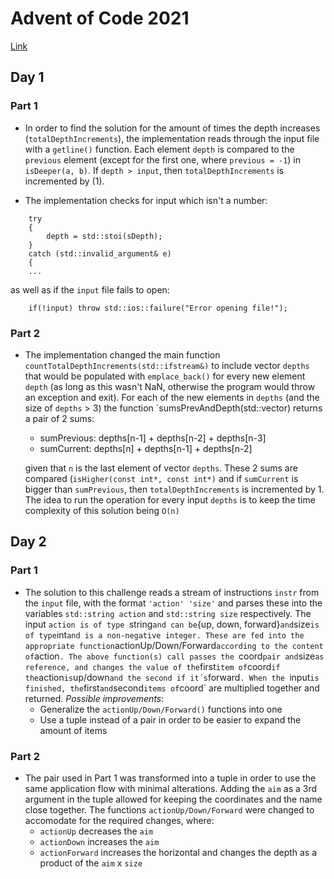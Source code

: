 # Advent of Code 2021

[Link](https://adventofcode.com/2021/)

## Day 1

### Part 1

- In order to find the solution for the amount of times the depth increases (`totalDepthIncrements`), the implementation reads through the input file with a `getline()` function. Each element `depth` is compared to the `previous` element (except for the first one, where `previous = -1`) in `isDeeper(a, b)`. If `depth > input`, then `totalDepthIncrements` is incremented by (1).

- The implementation checks for input which isn't a number:

```
    try
    {
        depth = std::stoi(sDepth);
    }
    catch (std::invalid_argument& e)
    {
    ...
```

  as well as if the `input` file fails to open:

```
    if(!input) throw std::ios::failure("Error opening file!");
```

### Part 2

- The implementation changed the main function `countTotalDepthIncrements(std::ifstream&)` to include vector `depths` that would be populated with `emplace_back()` for every new element `depth` (as long as this wasn't NaN, otherwise the program would throw an exception and exit).
  For each of the new elements in `depths` (and the size of `depths` > 3) the function `sumsPrevAndDepth(std::vector<int>) returns a pair of 2 sums:

    - sumPrevious: depths[n-1] + depths[n-2] + depths[n-3]
    - sumCurrent:  depths[n]   + depths[n-1] + depths[n-2]

    given that `n` is the last element of vector `depths`.
    These 2 sums are compared (`isHigher(const int*, const int*)` and if `sumCurrent` is bigger than `sumPrevious`, then `totalDepthIncrements` is incremented by 1.
    The idea to run the operation for every input `depths` is to keep the time complexity of this solution being `O(n)`

## Day 2

### Part 1

- The solution to this challenge reads a stream of instructions `instr` from the `input` file, with the format `'action' 'size'` and parses these into the variables `std::string action` and `std::string size` respectively.
  The input `action is of type `string` and can be `{up, down, forward}` and `size` is of type `int` and is a non-negative integer. These are fed into the appropriate function `actionUp/Down/Forward` according to the content of `action`.
  The above function(s) call passes the `coord` pair and `size` as reference, and changes the value of the `first` item of `coord` if the `action` is `up/down` and the second if it´s `forward`.
  When the `input` is finished, the `first` and `second` items of `coord` are multiplied together and returned.
  *Possible improvements*:
  - Generalize the `actionUp/Down/Forward()` functions into one
  - Use a tuple instead of a pair in order to be easier to expand the amount of items

### Part 2

- The pair used in Part 1 was transformed into a tuple in order to use the same application flow with minimal alterations. Adding the `aim` as a 3rd argument in the tuple allowed for keeping the coordinates and the name close together.
  The functions `actionUp/Down/Forward` were changed to accomodate for the required changes, where:
  - `actionUp` decreases the `aim`
  - `actionDown` increases the `aim`
  - `actionForward` increases the horizontal and changes the depth as a product of the `aim` x `size`
